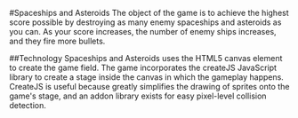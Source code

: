 #Spaceships and Asteroids
The object of the game is to achieve the highest score possible by destroying as many enemy spaceships and asteroids as you can. As your score increases, the number of enemy ships increases, and they fire more bullets.

##Technology
Spaceships and Asteroids uses the HTML5 canvas element to create the game field. The game incorporates the createJS JavaScript library to create a stage inside the canvas in which the gameplay happens.  CreateJS is useful because greatly simplifies the drawing of sprites onto the game's stage, and an addon library exists for easy pixel-level collision detection.
